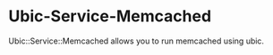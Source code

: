 Ubic-Service-Memcached
===========================

Ubic::Service::Memcached allows you to run memcached using ubic.
